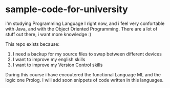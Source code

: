﻿# sample-code-for-university

i'm studying Programming Language I right now, and i feel very confortable with Java,
and with the Object Oriented Programming. There are a lot of stuff out there, i want more knowledge :)

This repo exists because:
<ol>
<li>I need a backup for my source files to swap between different devices</li>
<li>I want to improve my english skills</li>
<li>I want to improve my Version Control skills</li>
</ol>

During this course i have encoutered the functional Language ML and the logic one Prolog.
I will add soon snippets of code written in this languages.
